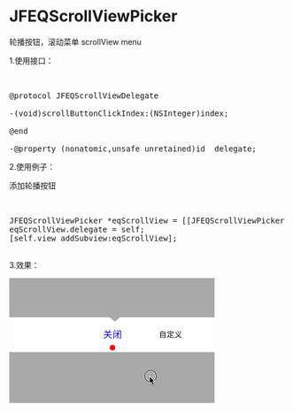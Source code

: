 # JFEQScrollViewPicker

轮播按钮，滚动菜单  scrollView menu

1.使用接口：   

<pre><oc>

@protocol JFEQScrollViewDelegate <NSObject>

-(void)scrollButtonClickIndex:(NSInteger)index;

@end

-@property (nonatomic,unsafe_unretained)id <JFEQScrollViewDelegate> delegate;
</oc></pre>

2.使用例子：   

添加轮播按钮    

<pre><oc>

JFEQScrollViewPicker *eqScrollView = [[JFEQScrollViewPicker alloc] initWithFrame:CGRectMake(0, 200, self.view.frame.size.width, 63)];
eqScrollView.delegate = self;
[self.view addSubview:eqScrollView];  

</oc></pre>
    
3.效果：   

![轮播按钮效果图](scrollViewPicker.gif)
